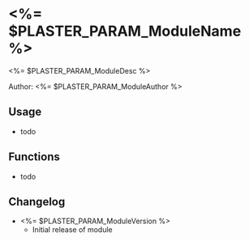 # <%= $PLASTER_PARAM_ModuleName %>
<%= $PLASTER_PARAM_ModuleDesc %>

Author: <%= $PLASTER_PARAM_ModuleAuthor %>

## Usage
* todo

## Functions
* todo

## Changelog

* <%= $PLASTER_PARAM_ModuleVersion %>
  * Initial release of module